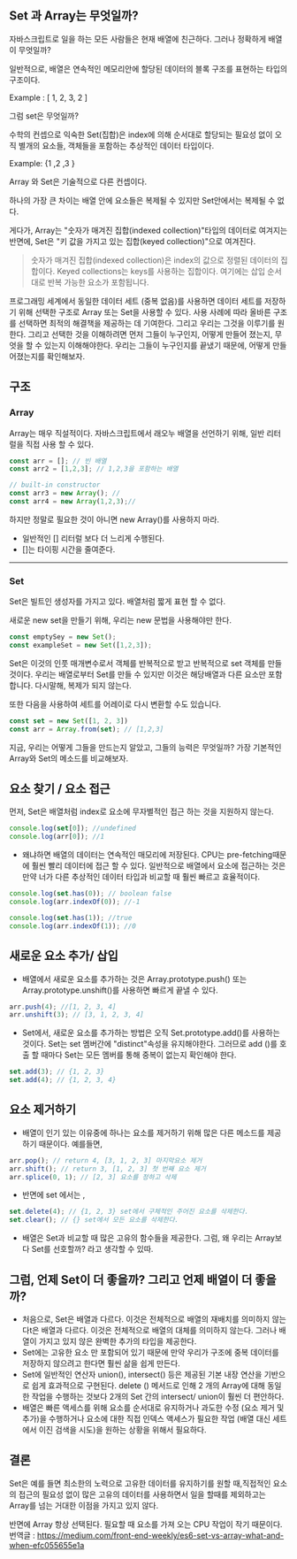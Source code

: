 ## Set 과 Array는 무엇일까?
자바스크립트로 일을 하는 모든 사람들은 현재 배열에 친근하다. 그러나 정확하게 배열이 무엇일까?

일반적으로, 배열은 연속적인 메모리안에 할당된 데이터의 블록 구조를 표현하는 타입의 구조이다.

Example : [ 1, 2, 3, 2 ]

그럼 set은 무엇일까?

수학의 컨셉으로 익숙한 Set(집합)은 index에 의해 순서대로 할당되는 필요성 없이 오직 별개의 요소들, 객체들을 포함하는 추상적인 데이터 타입이다.

Example: {1 ,2 ,3 }

Array 와 Set은 기술적으로 다른 컨셉이다.

하나의 가장 큰 차이는 배열 안에 요소들은 복제될 수 있지만 Set안에서는 복제될 수 없다.

게다가, Array는 "숫자가 매겨진 집합(indexed collection)"타입의 데이터로 여겨지는반면에, Set은 "키 값을 가지고 있는 집합(keyed collection)"으로 여겨진다.

> 숫자가 매겨진 집합(indexed collection)은 index의 값으로 정렬된 데이터의 집합이다.                                                 Keyed collections는 keys를 사용하는 집합이다. 여기에는 삽입 순서대로 반복 가능한 요소가 포함됩니다.

프로그래밍 세계에서 동일한 데이터 세트 (중복 없음)를 사용하면 데이터 세트를 저장하기 위해 선택한 구조로 Array 또는 Set을 사용할 수 있다. 사용 사례에 따라 올바른 구조를 선택하면 최적의 해결책을 제공하는 데 기여한다. 그리고 우리는 그것을 이루기를 원한다. 그리고 선택한 것을 이해하려면 먼저 그들이 누구인지, 어떻게 만들어 졌는지, 무엇을 할 수 있는지 이해해야한다. 우리는 그들이 누구인지를 끝냈기 때문에, 어떻게 만들어졌는지를 확인해보자.

## 구조

### Array

Array는 매우 직설적이다. 자바스크립트에서 래오누 배열을 선언하기 위해,  일반 리터럴을 직접 사용 할 수 있다.

```jsx
const arr = []; // 빈 배열
const arr2 = [1,2,3]; // 1,2,3을 포함하는 배열

// built-in constructor
const arr3 = new Array(); //
const arr4 = new Array(1,2,3);//
```

하지만 정말로 필요한 것이 아니면 new Array()를 사용하지 마라.

- 일반적인 [] 리터럴 보다 더 느리게 수행된다.
- []는 타이핑 시간을 줄여준다.

---

### Set

Set은 빌트인 생성자를 가지고 있다. 배열처럼 짧게 표현 할 수 없다.

새로운 new set을 만들기 위해, 우리는 new 문법을 사용해야만 한다.

```jsx
const emptySey = new Set();
const exampleSet = new Set([1,2,3]);
```

Set은 이것의 인풋 매개변수로서 객체를 반복적으로 받고 반복적으로 set 객체를 만들 것이다. 우리는 배열로부터 Set를 만들 수 있지만 이것은 해당배열과 다른 요소만 포함합니다. 다시말해, 복제가 되지 않는다.

또한 다음을 사용하여 세트를 어레이로 다시 변환할 수도 있습니다.

```jsx
const set = new Set([1, 2, 3])
const arr = Array.from(set); // [1,2,3]
```

지금, 우리는 어떻게 그들을 만드는지 알았고, 그들의 능력은 무엇일까? 가장 기본적인 Array와 Set의 메소드를 비교해보자.

## 요소 찾기 / 요소 접근

먼저, Set은 배열처럼 index로 요소에 무자별적인 접근 하는 것을 지원하지 않는다.

```jsx
console.log(set[0]); //undefined
console.log(arr[0]); //1
```

- 왜냐하면 배열의 데이터는 연속적인 매모리에 저장된다. CPU는 pre-fetching때문에 훨씬 빨리 데이터에 접근 할 수 있다. 일반적으로 배열에서 요소에 접근하는 것은 만약 너가 다른 추상적인 데이터 타입과 비교할 때 훨씬 빠르고 효율적이다.

```jsx
console.log(set.has(0)); // boolean false 
console.log(arr.indexOf(0)); //-1

console.log(set.has(1)); //true
console.log(arr.indexOf(1)); //0
```

## 새로운 요소 추가/ 삽입

- 배열에서 새로운 요소를 추가하는 것은 Array.prototype.push() 또는 Array.prototype.unshift()를 사용하면 빠르게 끝낼 수 있다.

```jsx
arr.push(4); //[1, 2, 3, 4]
arr.unshift(3); // [3, 1, 2, 3, 4]
```

- Set에서, 새로운 요소를 추가하는 방법은 오직 Set.prototype.add()를 사용하는 것이다. Set는 set 멤버간에 "distinct"속성을 유지해야한다. 그러므로 add ()를 호출 할 때마다 Set는 모든 멤버를 통해 중복이 없는지 확인해야 한다.

```jsx
set.add(3); // {1, 2, 3}
set.add(4); // {1, 2, 3, 4}
```

## 요소 제거하기

- 배열이 인기 있는 이유중에 하나는 요소를 제거하기 위해 많은 다른 메소드를 제공하기 때문이다. 예를들면,

```jsx
arr.pop(); // return 4, [3, 1, 2, 3] 마지막요소 제거
arr.shift(); // return 3, [1, 2, 3] 첫 번째 요소 제거
arr.splice(0, 1); // [2, 3] 요소를 정하고 삭제
```

- 반면에 set 에서는 ,

```jsx
set.delete(4); // {1, 2, 3} set에서 구체적인 주어진 요소를 삭제한다.
set.clear(); // {} set에서 모든 요소를 삭제한다. 
```

- 배열은 Set과 비교할 때 많은 고유의 함수들을 제공한다. 그럼, 왜 우리는 Array보다 Set를 선호할까? 라고 생각할 수 있따.

## 그럼, 언제 Set이 더 좋을까? 그리고 언제 배열이 더 좋을까?

- 처음으로, Set은 배열과 다르다. 이것은 전체적으로 배열의 재배치를 의미하지 않는다t은 배열과 다르다. 이것은 전체적으로 배열의 대체를 의미하지 않는다. 그러나 배열이 가지고 있지 않은 완벽한 추가의 타입을 제공한다.
- Set에는 고유한 요소 만 포함되어 있기 때문에 만약 우리가 구조에 중복 데이터를 저장하지 않으려고 한다면 훨씬 삶을 쉽게 만든다.
- Set에 일반적인 연산자 union(), intersect() 등은 제공된 기본 내장 연산을 기반으로 쉽게 효과적으로 구현된다. delete () 메서드로 인해 2 개의 Array에 대해 동일한 작업을 수행하는 것보다 2개의 Set 간의 intersect/ union이 훨씬 더 편안하다.
- 배열은 빠른 액세스를 위해 요소를 순서대로 유지하거나 과도한 수정 (요소 제거 및 추가)을 수행하거나 요소에 대한 직접 인덱스 액세스가 필요한 작업 (배열 대신 세트에서 이진 검색을 시도)을 원하는 상황을 위해서 필요하다.

## 결론

Set은 예를 들면 최소한의 노력으로 고유한 데이터를 유지하기를 원할 때,직접적인 요소의 접근의 필요성 없이 많은 고유의 데이터를 사용하면서 일을 할때를 제외하고는 Array를 넘는 거대한 이점을 가지고 있지 않다. 

반면에 Array 항상 선택된다. 필요할 때 요소를 가져 오는 CPU 작업이 작기 때문이다.
번역글 : <a href="https://medium.com/front-end-weekly/es6-set-vs-array-what-and-when-efc055655e1a">https://medium.com/front-end-weekly/es6-set-vs-array-what-and-when-efc055655e1a</a>
